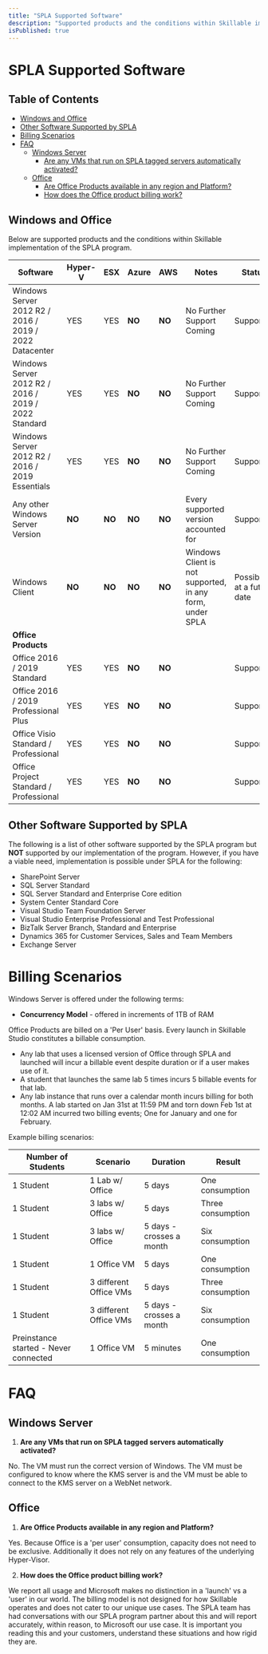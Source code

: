 ```yaml
---
title: "SPLA Supported Software"
description: "Supported products and the conditions within Skillable implementation of the SPLA program."
isPublished: true
---
```


# SPLA Supported Software

## Table of Contents
- [Windows and Office](#windows-and-office)
- [Other Software Supported by SPLA](#other-software-supported-by-spla)
- [Billing Scenarios](#billing-scenarios)
- [FAQ](#faq)
    - [Windows Server](#windows-server)
        - [Are any VMs that run on SPLA tagged servers automatically activated?](#windows-server)
    - [Office](#office)
        - [Are Office Products available in any region and Platform?](#office)
        - [How does the Office product billing work?](#office)

## Windows and Office

Below are supported products and the conditions within Skillable implementation of the SPLA program.  

| Software       | Hyper-V | ESX | Azure | AWS | Notes                         | Status |
|----------------|-------------|-----------|-------------------------------|--------|-|-|
| Windows Server 2012 R2 / 2016 / 2019 / 2022 Datacenter | YES | YES | **NO** | **NO** | No Further Support Coming | Supported|
| Windows Server 2012 R2 / 2016 / 2019 / 2022 Standard | YES  | YES | **NO** | **NO** | No Further Support Coming | Supported|
| Windows Server 2012 R2 / 2016 / 2019 Essentials | YES  | YES | **NO** | **NO** | No Further Support Coming | Supported|
| Any other Windows Server Version | **NO** | **NO** | **NO** | **NO** | Every supported version accounted for | Supported|
| Windows Client | **NO** | **NO** | **NO** | **NO** | Windows Client is not supported, in any form, under SPLA | Possible at a future date|
| **Office Products** |||||||||
| Office 2016 / 2019 Standard | YES | YES | **NO** | **NO** | | Supported|
| Office 2016 / 2019 Professional Plus | YES | YES | **NO** | **NO** | | Supported|
| Office Visio Standard / Professional | YES | YES | **NO** | **NO** | | Supported|
| Office Project Standard / Professional | YES | YES | **NO** | **NO** | | Supported|

## Other Software Supported by SPLA
The following is a list of other software supported by the SPLA program but **NOT** supported by our implementation of the program.  However, if you have a viable need, implementation is possible under SPLA for the following:

* SharePoint Server
* SQL Server Standard 
* SQL Server Standard and Enterprise Core edition
* System Center Standard Core
* Visual Studio Team Foundation Server
* Visual Studio Enterprise Professional and Test Professional
* BizTalk Server Branch, Standard and Enterprise
* Dynamics 365 for Customer Services, Sales and Team Members
* Exchange Server

# Billing Scenarios

Windows Server is offered under the following terms:
* **Concurrency Model** - offered in increments of 1TB of RAM

Office Products are billed on a 'Per User' basis.  Every launch in Skillable Studio constitutes a billable consumption.  

* Any lab that uses a licensed version of Office through SPLA and launched will incur a billable event despite duration or if a user makes use of it.
* A student that launches the same lab 5 times incurs 5 billable events for that lab.
* Any lab instance that runs over a calendar month incurs billing for both months.  A lab started on Jan 31st at 11:59 PM and torn down Feb 1st at 12:02 AM incurred two billing events; One for January and one for February.

Example billing scenarios:

| Number of Students | Scenario | Duration | Result |
|---|---|---|---|
|1 Student | 1 Lab w/ Office | 5 days | One consumption |
|1 Student | 3 labs w/ Office | 5 days | Three consumption |
|1 Student | 3 labs w/ Office| 5 days - crosses a month | Six consumption |
|1 Student | 1 Office VM | 5 days | One consumption |
|1 Student | 3 different Office VMs | 5 days | Three consumption | 
|1 Student | 3 different Office VMs | 5 days - crosses a month | Six consumption |
|Preinstance started - Never connected | 1 Office VM | 5 minutes | One consumption |

# FAQ
## Windows Server 
    
   1. **Are any VMs that run on SPLA tagged servers automatically activated?**
   
   No.  The VM must run the correct version of Windows.  The VM must be configured to know where the KMS server is and the VM must be able to connect to the KMS server on a WebNet network.  

## Office

   1. **Are Office Products available in any region and Platform?**
   
   Yes.  Because Office is a 'per user' consumption, capacity does not need to be exclusive.  Additionally it does not rely on any features of the underlying Hyper-Visor.

   2. **How does the Office product billing work?**
   
   We report all usage and Microsoft makes no distinction in a 'launch' vs a 'user' in our world. The billing model is not designed for how Skillable operates and does not cater to our unique use cases. The SPLA team has had conversations with our SPLA program partner about this and will report accurately, within reason, to Microsoft our use case.  It is important you reading this and your customers, understand these situations and how rigid they are.
